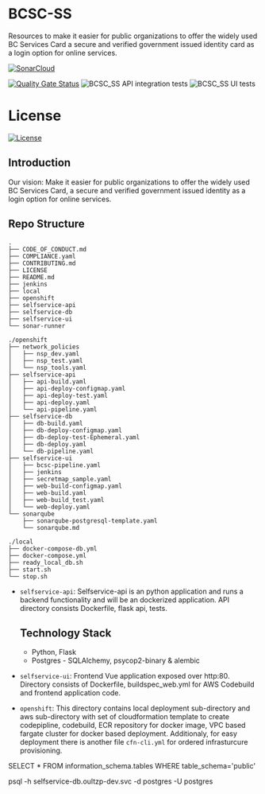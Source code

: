 # BCSC-SS
Resources to make it easier for public organizations to offer the widely used BC Services Card a secure and verified government issued identity card as a login option for online services.

[![SonarCloud](https://sonarcloud.io/images/project_badges/sonarcloud-white.svg)](https://sonarcloud.io/dashboard?id=bcgov_BCSC-SS)


[![Quality Gate Status](https://sonarcloud.io/api/project_badges/measure?project=bcgov_BCSC-SS&metric=alert_status)](https://sonarcloud.io/dashboard?id=bcgov_BCSC-SS)
![BCSC_SS API integration tests](https://github.com/bcgov/BCSC-SS/workflows/BCSC_SS%20API%20integration%20tests/badge.svg)
![BCSC_SS UI tests](https://github.com/bcgov/BCSC-SS/workflows/BCSC_SS%20UI%20tests/badge.svg)

# License

[![License](https://img.shields.io/badge/License-Apache%202.0-blue.svg)](LICENSE)

## Introduction

Our vision: Make it easier for public organizations to offer the widely used BC Services Card, a secure and verified government issued identity as a login option for online services. 

## Repo Structure

```
.
├── CODE_OF_CONDUCT.md
├── COMPLIANCE.yaml
├── CONTRIBUTING.md
├── LICENSE
├── README.md
├── jenkins
├── local
├── openshift
├── selfservice-api
├── selfservice-db
├── selfservice-ui
└── sonar-runner

./openshift
├── network_policies
│   ├── nsp_dev.yaml
│   ├── nsp_test.yaml
│   └── nsp_tools.yaml
├── selfservice-api
│   ├── api-build.yaml
│   ├── api-deploy-configmap.yaml
│   ├── api-deploy-test.yaml
│   ├── api-deploy.yaml
│   └── api-pipeline.yaml
├── selfservice-db
│   ├── db-build.yaml
│   ├── db-deploy-configmap.yaml
│   ├── db-deploy-test-Ephemeral.yaml
│   ├── db-deploy.yaml
│   └── db-pipeline.yaml
├── selfservice-ui
│   ├── bcsc-pipeline.yaml
│   ├── jenkins
│   ├── secretmap_sample.yaml
│   ├── web-build-configmap.yaml
│   ├── web-build.yaml
│   ├── web-build_test.yaml
│   └── web-deploy.yaml
└── sonarqube
    ├── sonarqube-postgresql-template.yaml
    └── sonarqube.md

./local
├── docker-compose-db.yml
├── docker-compose.yml
├── ready_local_db.sh
├── start.sh
└── stop.sh
```


* `selfservice-api`: Selfservice-api is an python application and runs a backend functionality and will be an dockerized application. API directory consists Dockerfile, flask api, tests.
  ## Technology Stack
  * Python, Flask
  * Postgres - SQLAlchemy, psycop2-binary & alembic
* `selfservice-ui`: Frontend Vue application exposed over http:80. Directory consists of Dockerfile, buildspec_web.yml for AWS Codebuild and frontend application code.
  
* `openshift`: This directory contains local deployment sub-directory and aws sub-directory with set of cloudformation template to create codepipline, codebuild, ECR repository for docker image, VPC based fargate cluster for docker based deployment. Additionaly, for easy deployment there is another file `cfn-cli.yml` for ordered infrasturcure provisioning.




SELECT * FROM information_schema.tables WHERE table_schema='public'

psql -h selfservice-db.oultzp-dev.svc -d postgres -U postgres